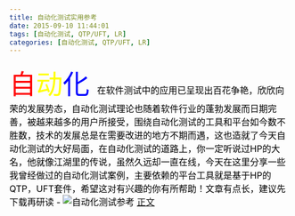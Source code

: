 ```yaml
---
title: 自动化测试实用参考
date: 2015-09-10 11:44:01
tags: [自动化测试, QTP/UFT, LR]
categories: [自动化测试, QTP/UFT, LR]
---
```

<span><font color='red' size=10/>自<font color='yellow' size=9/>动<font color='blue' size=8/>化</span> <span><font color='black' size=3> 在软件测试中的应用已呈现出百花争艳，欣欣向荣的发展势态，自动化测试理论也随着软件行业的蓬勃发展而日期完善，被越来越多的用户所接受，围绕自动化测试的工具和平台如今数不胜数，技术的发展总是在需要改进的地方不期而遇，这也造就了今天自动化测试的大好局面，在自动化测试的道路上，你一定听说过HP的大名，他就像江湖里的传说，虽然久远却一直在线，今天在这里分享一些我曾经做过的自动化测试案例，主要依赖的平台工具就是基于HP的QTP，UFT套件，希望这对有兴趣的你有所帮助！文章有点长，建议先下载再研读 - </span>
![自动化测试参考](/medias/cover.jpg)
[正文](/medias/自动化测试实用参考.pdf)
